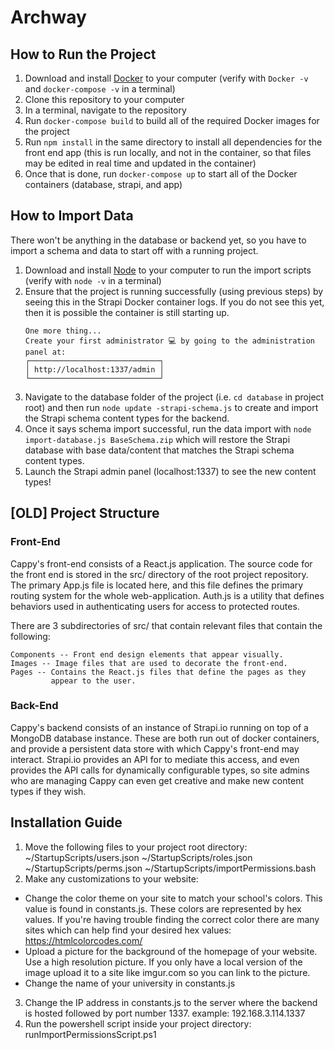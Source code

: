 # Archway

## How to Run the Project

1. Download and install [Docker](https://www.docker.com/products/docker-desktop) to your computer (verify with 
`Docker -v` and `docker-compose -v` in a terminal)
1. Clone this repository to your computer
1. In a terminal, navigate to the repository
1. Run `docker-compose build` to build all of the required Docker images for the project
1. Run `npm install` in the same directory to install all dependencies for the front end app (this is run locally, and
 not in the container, so that files may be edited in real time and updated in the container)
1. Once that is done, run `docker-compose up` to start all of the Docker containers (database, strapi, and app)

## How to Import Data

There won't be anything in the database or backend yet, so you have to import a schema and data to start off with a
 running project.

1. Download and install [Node](https://nodejs.org/en/download/) to your computer to run the import scripts
 (verify with `node -v` in a terminal)
1. Ensure that the project is running successfully (using previous steps) by seeing this in the Strapi Docker container
 logs. If you do not see this yet, then it is possible the container is still starting up.
    ```
    One more thing... 
    Create your first administrator 💻 by going to the administration panel at: 
    ┌─────────────────────────────┐
    │ http://localhost:1337/admin │
    └─────────────────────────────┘
    ```
1. Navigate to the database folder of the project (i.e. `cd database` in project root) and then run `node update
-strapi-schema.js` to create and import the Strapi schema content types for the backend.
1. Once it says schema import successful, run the data import with `node import-database.js BaseSchema.zip` which
 will restore the Strapi database with base data/content that matches the Strapi schema content types.
1. Launch the Strapi admin panel (localhost:1337) to see the new content types!

## [OLD] Project Structure

### Front-End

Cappy's front-end consists of a React.js application.  The source code for the
front end is stored in the src/ directory of the root project repository.  The primary
App.js file is located here, and this file defines the primary routing system for the
whole web-application.  Auth.js is a utility that defines behaviors used in authenticating
users for access to protected routes.

There are 3 subdirectories of src/ that contain relevant files that contain the following:

    Components -- Front end design elements that appear visually.
    Images -- Image files that are used to decorate the front-end.
    Pages -- Contains the React.js files that define the pages as they
             appear to the user.
             
### Back-End

Cappy's backend consists of an instance of Strapi.io running on top of a MongoDB database
instance.  These are both run out of docker containers, and provide a persistent data
store with which Cappy's front-end may interact.  Strapi.io provides an API for to mediate
this access, and even provides the API calls for dynamically configurable types, so site
admins who are managing Cappy can even get creative and make new content types if they wish.

## Installation Guide

1. Move the following files to your project root directory: ~/StartupScripts/users.json ~/StartupScripts/roles.json ~/StartupScripts/perms.json ~/StartupScripts/importPermissions.bash
2. Make any customizations to your website:

* Change the color theme on your site to match your school's colors. This value is found in constants.js. These colors are represented by hex values. If you're having trouble finding the correct color there are many sites which can help find your desired hex values: https://htmlcolorcodes.com/
* Upload a picture for the background of the homepage of your website. Use a high resolution picture. If you only have a local version of the image upload it to a site like imgur.com so you can link to the picture.
* Change the name of your university in constants.js
3. Change the IP address in constants.js to the server where the backend is hosted followed by port number 1337. example: 192.168.3.114.1337
4. Run the powershell script inside your project directory: runImportPermissionsScript.ps1
